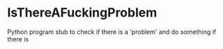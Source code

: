 IsThereAFuckingProblem
======================

Python program stub to check if there is a 'problem' and do something if there is

